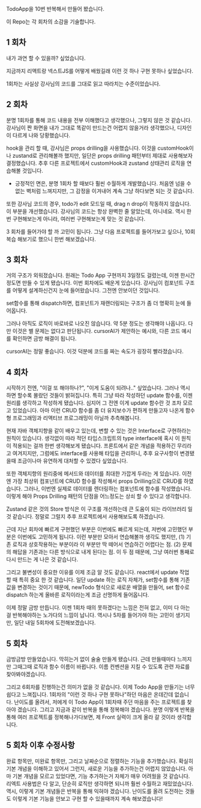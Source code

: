 TodoApp을 10번 반복해서 만들어 봤습니다.


이 Repo는 각 회차의 소감을 기술합니다.


## 1 회차

내가 과연 할 수 있을까? 싶었습니다.

지금까지 리액트랑 넥스트JS를 어떻게 배웠길래 이런 것 하나 구현 못하나 싶었습니다.

1회차는 사실상 강사님의 코드를 그대로 읽고 따라치는 수준이었습니다.

## 2 회차

분명 1회차를 통해 코드 내용을 전부 이해했다고 생각했으나, 그렇지 않은 것 같습니다. 강사님이 짠 화면을 내가 그대로 똑같이 만드는건 어렵지 않을거라 생각했으나, 디자인이 다르게 나와 당황했습니다.

hook을 관리 할 때, 강사님은 props drilling을 사용했습니다. 이것을 customHook이나 zustand로 관리해볼까 했지만, 일단은 props drilling 패턴부터 제대로 사용해보자 결정했습니다.
추후 다른 프로젝트에서 customHook과 zustand 상태관리 로직을 연습해볼 것입니다.

- 긍정적인 면은, 분명 1회차 할 때보다 훨씬 수월하게 개발했습니다. 처음엔 넘을 수 없는 벽처럼 느껴지지만, 그 감정을 이겨내어 계속 그냥 하다보면 되는 것 같습니다.

또한 강사님 코드의 경우, todo가 edit 모드일 때, drag n drop이 작동하지 않습니다. 이 부분을 개선했습니다. 강사님의 코드는 항상 완벽한 줄 알았는데,
아니네요. 역시 한번 구현해보는게 아니라, 여러번 구현해보는게 맞는 것 같습니다.

3 회차를 들어가야 할 까 고민이 됩니다. 그냥 다음 프로젝트를 들어가보고 싶으나, 10회 복습 해보기로 했으니 한번 해보겠습니다.

## 3 회차

거의 구조가 외워졌습니다. 원래는 Todo App 구현까지 3일정도 걸렸는데, 이젠 한시간 정도면 만들 수 있게 됐습니다. 이번 회차에도 배운게 있습니다. 강사님이 컴포넌트 구조를 어떻게 설계하신건지 눈에 들어왔습니다. 그전엔 안보이던 것입니다.

set함수를 통해 dispatch하면, 컴포넌트가 재랜더링되는 구조가 좀 더 명확히 눈에 들어옵니다.

그러나 아직도 로직이 바로바로 나오진 않습니다. 약 5분 정도는 생각해야 나옵니다. 다만 이것은 별 문제는 없다고 판단됩니다. cursorAI가 제안하는 예시와, 다른 코드 예시를 확인하면 금방 해결이 됩니다.

cursorAI는 정말 좋습니다. 이것 덕분에 코드를 짜는 속도가 굉장히 빨라졌습니다.

## 4 회차

시작하기 전엔, "이걸 또 해야하나?", "이게 도움이 되려나.." 싶었습니다. 그러나 역시 하면 할수록 몰랐던 것들이 밝혀집니다.
특히 그냥 따라 작성하던 update 함수를, 이젠 원리를 생각하고 작성하게 됐습니다. 심지어 그 전엔 이게 update 함수란 것 조차 모르고 있었습니다. 아마 이런 CRUD 함수를 좀 더 유지보수가 편하게 만들고자 나온게 함수형 프로그래밍과 리액티브 프로그래밍이 아닐까 추측해봅니다.

현재 자바 객체지향을 같이 배우고 있는데, 변할 수 있는 것은 Interface로 구현하라는 원칙이 있습니다. 생각없이 따라 적던 타입스크립트의 type interface에 혹시 이 원칙이 적용되는 걸까 한번 생각해보게 됐습니다. 프론트에서 같은 개념을 적용하긴 무리라고 여겨지지만, 그럼에도 interface를 사용해 타입을 관리하니, 추후 요구사항이 변경됐을때 조금이나마 유연하게 대처할 수 있겠다 싶었습니다.

또한 객체지향의 원리중에 메서드와 데이터를 최대한 가깝게 두라는 게 있습니다. 이전엔 가장 최상위 컴포넌트에 CRUD 함수를 작성해서 props Drilling으로 CRUD를 하였습니다. 그러나, 이번엔 실제로 데이터를 렌더링하는 컴포넌트에 함수를 작성했습니다. 이렇게 해야 Props Drilling 패턴의 단점을 어느정도는 상쇠 할 수 있다고 생각합니다.

Zustand 같은 것의 Store 방식은 이 구조를 개선하는데 큰 도움이 되는 라이브러리 일 것 같습니다. 정말로 그럴지 추후 프로젝트에서 사용해보도록 하겠습니다.

근데 지난 회차에 빠르게 구현했던 부분은 이번에도 빠르게 되는데, 저번에 고민했던 부분은 이번에도 고민하게 됩니다.
이런 부분만 모아서 연습해볼까 생각도 했지만, (1) 기존 로직과 상호작용하는 부분이라 이 부분만 딱 떼어서 연습하긴 어렵다는 점.
(2) 문제의 해답을 기존과는 다른 방식으로 내게 된다는 점. 이 두 점 때문에, 그냥 여러번 통째로 다시 만드는 게 나은 것 같습니다.

그리고 불변성이 중요한 이유를 이제 조금 알 것도 같습니다. react에서 update 작업 할 때 특히 중요 한 것 같습니다.
일단 update 하는 로직 자체가, set함수를 통해 기존 값을 변경하는 것이기 때문에, newTodo 형식으로 새로운 배열을 만들어,
set 함수로 dispatch 하는게 올바른 로직이라는게 조금 선명하게 들어옵니다.

이제 정말 금방 만듭니다. 이젠 1회차 때의 못하겠다는 느낌은 전혀 없고, 이미 다 아는 걸 반복해야하는 노가다의 느낌이 납니다.
역시나 5차를 들어가야 하는 고민이 생기지만, 일단 내일 5회차에 도전해보겠습니다.

## 5 회차

금방금방 만들었습니다. 막히는거 없이 술술 만들게 됐습니다. 근데 만들때마다 느끼지만 그때그때 로직과 함수 이름이 바뀝니다. 이름 컨벤션을 지킬 수 있도록 관련 자료를 찾아봐야겠습니다.

그리고 6회차를 진행하는건 의미가 없을 것 같습니다. 이제 Todo App을 만들기는 너무 쉽다고 느껴집니다. 1회차의 "이런 것 하나 구현 못하나"하던 마음은 온데간데 없습니다. 난이도를 올려서, 저에게 이 Todo App이 1회차때 주던 마음을 주는 프로젝트를 찾아야 겠습니다. 그리고 지금과 같이 반복을 통해 정복해야 겠습니다. 분명 이렇게 반복을 통해 여러 프로젝트를 정복해나가다보면, 제 Front 실력이 크게 올라 갈 것이라 생각합니다.

## 5 회차 이후 수정사항

완료 항목만, 미완료 항목만, 그리고 날짜순으로 정렬하는 기능을 추가했습니다. 확실히 기본 개념을 이해하고 있어서 그런지, 새로운 기능을 추가하는건 어렵지 않았습니다. 아마 기본 개념을 모르고 있었다면, 기능 추가하는거 자체가 매우 어려웠을 것 같습니다. 리엑트 사용법은 다 알고, 단순히 로직만 생각하면 되니까 훨씬 수월하고 재밌었습니다. 역시, 이렇게 기본 개념들은 반복을 통해 익혀야 겠습니다. 난이도를 올려 도전하는 것들도 이렇게 기본 기능을 안보고 구현 할 수 있을때까지 계속 해보겠습니다!